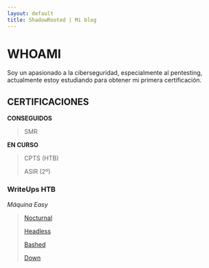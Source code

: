 ```yaml
---
layout: default
title: ShadowRooted | Mi blog
---
```


# WHOAMI

Soy un apasionado a la ciberseguridad, especialmente al pentesting, actualmente estoy estudiando para obtener mi primera certificación.

## CERTIFICACIONES

**CONSEGUIDOS**
> SMR

**EN CURSO**
> CPTS (HTB)
>
> ASIR (2º)

### WriteUps HTB

*Máquina Easy*
>[Nocturnal](./Write-Ups/Nocturnal.md)
>
>[Headless](./Write-Ups/Headless.md)
>
>[Bashed](./Write-Ups/Bashed.md)
>
>[Down](./Write-Ups/Down.md)
